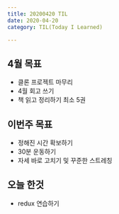 ```yaml
---
title: 20200420 TIL
date: 2020-04-20
category: TIL(Today I Learned)

---
```


## 4월 목표

- 클론 프로젝트 마무리
- 4월 회고 쓰기
- 책 읽고 정리하기 최소 5권
  
## 이번주 목표
- 정해진 시간 확보하기
- 30분 운동하기
- 자세 바로 고치기 및 꾸준한 스트레칭

## 오늘 한것

- redux 연습하기
  


  



